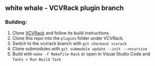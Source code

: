 white whale - VCVRack plugin branch
---

### Building:

1. Clone [VCVRack](https://github.com/VCVRack/Rack) and follow its build instructions.
2. Clone this repo into the `plugins` folder under VCVRack.
3. Switch to the vcvrack branch with `git checkout vcvrack`
4. Clone submodules with `git submodule update --init --recursive`
5. Build with `make -f Makefile-Rack` or open in Visual Studio Code and `Tasks > Run Build Task`
